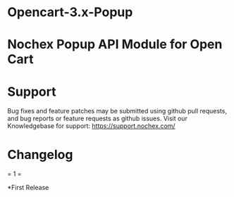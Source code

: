 # Opencart-3.x-Popup

Nochex Popup API Module for Open Cart
============

Support
=====================
Bug fixes and feature patches may be submitted using github pull requests, and bug reports or feature requests as github issues.
Visit our Knowledgebase for support: https://support.nochex.com/ 

Changelog
=====================

= 1 =

*First Release
